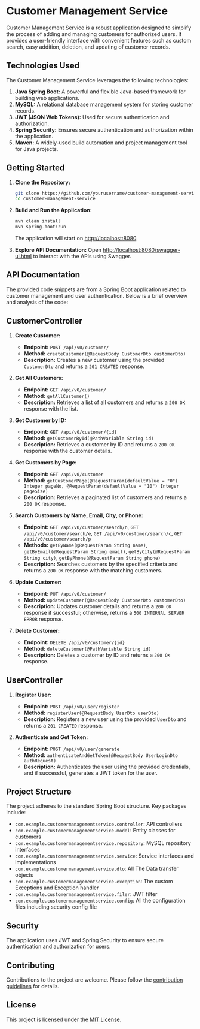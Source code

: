 # Customer Management Service

Customer Management Service is a robust application designed to simplify the process of adding and managing customers for authorized users. It provides a user-friendly interface with convenient features such as custom search, easy addition, deletion, and updating of customer records.

## Technologies Used

The Customer Management Service leverages the following technologies:

1. **Java Spring Boot:** A powerful and flexible Java-based framework for building web applications.
2. **MySQL:** A relational database management system for storing customer records.
3. **JWT (JSON Web Tokens):** Used for secure authentication and authorization.
4. **Spring Security:** Ensures secure authentication and authorization within the application.
5. **Maven:** A widely-used build automation and project management tool for Java projects.

## Getting Started

1. **Clone the Repository:**
   ```bash
   git clone https://github.com/yourusername/customer-management-service.git
   cd customer-management-service
   ```

2. **Build and Run the Application:**
   ```bash
   mvn clean install
   mvn spring-boot:run
   ```
   The application will start on [http://localhost:8080](http://localhost:8080).

3. **Explore API Documentation:**
   Open [http://localhost:8080/swagger-ui.html](http://localhost:8080/swagger-ui.html) to interact with the APIs using Swagger.

## API Documentation

The provided code snippets are from a Spring Boot application related to customer management and user authentication. Below is a brief overview and analysis of the code:

## CustomerController

1. **Create Customer:**
   - **Endpoint:** `POST /api/v0/customer/`
   - **Method:** `createCustomer(@RequestBody CustomerDto customerDto)`
   - **Description:** Creates a new customer using the provided `CustomerDto` and returns a `201 CREATED` response.

2. **Get All Customers:**
   - **Endpoint:** `GET /api/v0/customer/`
   - **Method:** `getAllCustomer()`
   - **Description:** Retrieves a list of all customers and returns a `200 OK` response with the list.

3. **Get Customer by ID:**
   - **Endpoint:** `GET /api/v0/customer/{id}`
   - **Method:** `getCustomerById(@PathVariable String id)`
   - **Description:** Retrieves a customer by ID and returns a `200 OK` response with the customer details.

4. **Get Customers by Page:**
   - **Endpoint:** `GET /api/v0/customer`
   - **Method:** `getCustomerPage(@RequestParam(defaultValue = "0") Integer pageNo, @RequestParam(defaultValue = "10") Integer pageSize)`
   - **Description:** Retrieves a paginated list of customers and returns a `200 OK` response.

5. **Search Customers by Name, Email, City, or Phone:**
   - **Endpoint:** `GET /api/v0/customer/search/n`, `GET /api/v0/customer/search/e`, `GET /api/v0/customer/search/c`, `GET /api/v0/customer/search/p`
   - **Methods:** `getByName(@RequestParam String name)`, `getByEmail(@RequestParam String email)`, `getByCity(@RequestParam String city)`, `getByPhone(@RequestParam String phone)`
   - **Description:** Searches customers by the specified criteria and returns a `200 OK` response with the matching customers.

6. **Update Customer:**
   - **Endpoint:** `PUT /api/v0/customer/`
   - **Method:** `updateCustomer(@RequestBody CustomerDto customerDto)`
   - **Description:** Updates customer details and returns a `200 OK` response if successful; otherwise, returns a `500 INTERNAL SERVER ERROR` response.

7. **Delete Customer:**
   - **Endpoint:** `DELETE /api/v0/customer/{id}`
   - **Method:** `deleteCustomer(@PathVariable String id)`
   - **Description:** Deletes a customer by ID and returns a `200 OK` response.

## UserController

1. **Register User:**
   - **Endpoint:** `POST /api/v0/user/register`
   - **Method:** `registerUser(@RequestBody UserDto userDto)`
   - **Description:** Registers a new user using the provided `UserDto` and returns a `201 CREATED` response.

2. **Authenticate and Get Token:**
   - **Endpoint:** `POST /api/v0/user/generate`
   - **Method:** `authenticateAndGetToken(@RequestBody UserLoginDto authRequest)`
   - **Description:** Authenticates the user using the provided credentials, and if successful, generates a JWT token for the user.


## Project Structure

The project adheres to the standard Spring Boot structure. Key packages include:

- `com.example.customermanagementservice.controller`: API controllers
- `com.example.customermanagementservice.model`: Entity classes for customers
- `com.example.customermanagementservice.repository`: MySQL repository interfaces
- `com.example.customermanagementservice.service`: Service interfaces and implementations
- `com.example.customermanagementservice.dto`: All The Data transfer objects
- `com.example.customermanagementservice.exception`: The custom Exceptions and Exception handler
- `com.example.customermanagementservice.filer`: JWT filter
- `com.example.customermanagementservice.config`: All the configuration files including security config file 

## Security

The application uses JWT and Spring Security to ensure secure authentication and authorization for users.

## Contributing

Contributions to the project are welcome. Please follow the [contribution guidelines](CONTRIBUTING.md) for details.

## License

This project is licensed under the [MIT License](LICENSE).
